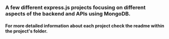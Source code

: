 ### A few different express.js projects focusing on different aspects of the backend and APIs using MongoDB.
#### For more detailed information about each project check the readme within the project's folder.